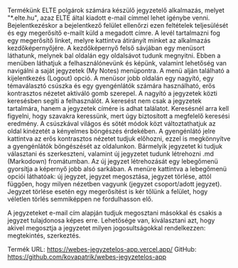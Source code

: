 Termékünk ELTE polgárok számára készülő jegyzetelő alkalmazás, melyet "*.elte.hu", azaz ELTE által kiadott e-mail címmel lehet igénybe venni. Bejelentkezéskor a bejelentkező felület ellenőrzi ezen feltételek teljesülését és egy megerősítő e-mailt küld a megadott címre. A levél tartalmazni fog egy megerősítő linket, melyre kattintva átirányít minket az alkalmazás kezdőképernyőjére.
A kezdőképernyő felső sávjában egy menüsort láthatunk, melynek bal oldalán egy oldalsávot tudunk megnyitni. Ebben a menüben láthatjuk a felhasználónevünk és képünk, valamint lehetőség van navigálni a saját jegyzetek (My Notes) menüpontra. A menü alján található a kijelentkezés (Logout) opció.
A menüsor jobb oldalán egy nagyító, egy témaválasztó csúszka és egy gyengénlátók számára használható, erős kontrasztos nézetet aktiváló gomb szerepel.
A nagyító a jegyzetek közti keresésben segíti a felhasználót. A keresést nem csak a jegyzetek tartalmára, hanem a jegyzetek címére is adhat találatot. Keresésnél arra kell figyelni, hogy szavakra keressünk, mert úgy biztosított a megfelelő keresési eredmény.
A csúszkával világos és sötét módok közt változtathatjuk az oldal kinézetét a kényelmes böngészés érdekében. A gyengénlátó jelre kattintva az erős kontrasztos nézetet tudjuk előhozni, ezzel is megkönnyítve a gyengénlátók böngészését az oldalunkon.
Bármelyik jegyzetet ki tudjuk választani és szerkeszteni, valamint új jegyzetet tudunk létrehozni .md (Markodown) fromátumban. Az új jegyzet létrehozását egy lebegőmenü gyorsítja a képernyő jobb alsó sarkában. A menüre kattintva a lebegőmenü opciói láthatóak: új jegyzet, jegyzet megosztása, jegyzet törlése, attól függően, hogy milyen nézetben vagyunk (jegyzet csoport/adott jegyzet). Jegyzet törlése esetén egy megerősítést is kér tőlünk a felület, hogy véletlen törlés semmiképpen ne fordulhasson elő.

A jegyzeteket e-mail cím alapján tudjuk megosztani másokkal és csakis a jegyzet tulajdonosa képes erre. Lehetősége van, kiválasztani azt, hogy akivel megosztja a jegyzetet milyen jogosultságokkal rendelkezzen: megtekintés, szerkeztés.




Termék URL: https://webes-jegyzetelos-app.vercel.app/
GitHub: https://github.com/kovapatrik/webes-jegyzetelos-app



